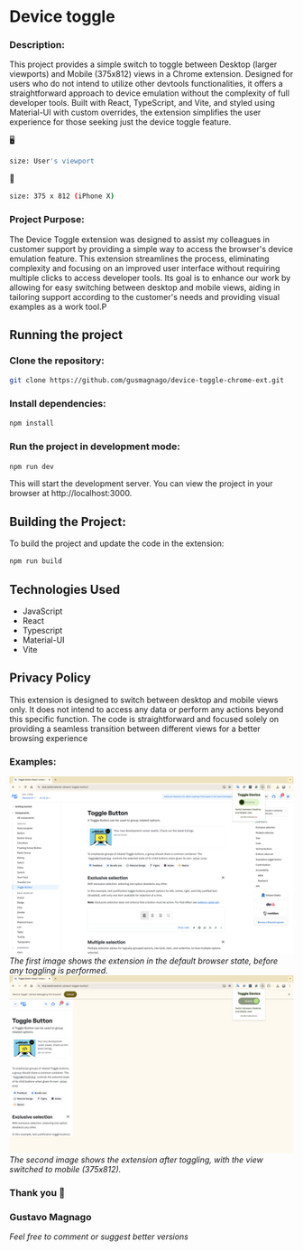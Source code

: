 # Device toggle

### Description:

This project provides a simple switch to toggle between Desktop (larger viewports) and Mobile (375x812) views in a Chrome extension. Designed for users who do not intend to utilize other devtools functionalities, it offers a straightforward approach to device emulation without the complexity of full developer tools. Built with React, TypeScript, and Vite, and styled using Material-UI with custom overrides, the extension simplifies the user experience for those seeking just the device toggle feature.

🖥️
```sh
size: User's viewport
```
📱
```sh
size: 375 x 812 (iPhone X)
```
### Project Purpose:

The Device Toggle extension was designed to assist my colleagues in customer support by providing a simple way to access the browser's device emulation feature. This extension streamlines the process, eliminating complexity and focusing on an improved user interface without requiring multiple clicks to access developer tools. Its goal is to enhance our work by allowing for easy switching between desktop and mobile views, aiding in tailoring support according to the customer's needs and providing visual examples as a work tool.P

## Running the project

### Clone the repository:

```sh
git clone https://github.com/gusmagnago/device-toggle-chrome-ext.git
```

### Install dependencies:

```sh
npm install
```

### Run the project in development mode:

```sh
npm run dev
```
This will start the development server. You can view the project in your browser at http://localhost:3000.

## Building the Project:
To build the project and update the code in the extension:
```sh
npm run build
```

## Technologies Used

- JavaScript
- React
- Typescript
- Material-UI
- Vite

## Privacy Policy

This extension is designed to switch between desktop and mobile views only. It does not intend to access any data or perform any actions beyond this specific function. The code is straightforward and focused solely on providing a seamless transition between different views for a better browsing experience

### Examples:
![View with default browser state](public/exemp01.png)
*The first image shows the extension in the default browser state, before any toggling is performed.*
![View with mobile toggling state](public/exemp02.png)
*The second image shows the extension after toggling, with the view switched to mobile (375x812).*

### Thank you 📲

### Gustavo Magnago
*Feel free to comment or suggest better versions*